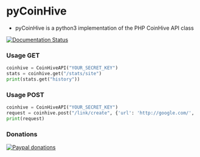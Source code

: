# pyCoinHive
- pyCoinHive is a python3 implementation of the PHP CoinHive API class

[![Documentation Status](https://readthedocs.org/projects/pycoinhive/badge/?version=latest)](http://pycoinhive.readthedocs.io/en/latest/?badge=latest)

### Usage GET

```python
coinhive = CoinHiveAPI("YOUR_SECRET_KEY")
stats = coinhive.get("/stats/site")
print(stats.get("history"))
```

### Usage POST

```python
coinhive = CoinHiveAPI("YOUR_SECRET_KEY")
request = coinhive.post("/link/create", {'url': 'http://google.com/', 'hashes': 1024})
print(request)
```

### Donations
[![Paypal donations](http://noororphansfund.org/wp-content/uploads/2014/06/paypalicon.png "Paypal donations")](https://www.paypal.me/xafnir "Paypal donations")
